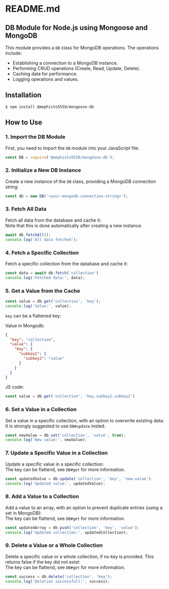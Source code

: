 # README.md

## DB Module for Node.js using Mongoose and MongoDB

This module provides a `DB` class for MongoDB operations. The operations include:

- Establishing a connection to a MongoDB instance.
- Performing CRUD operations (Create, Read, Update, Delete).
- Caching data for performance.
- Logging operations and values.

## Installation
```
$ npm install @mephisto5558/mongoose-db
```

## How to Use

### 1. Import the DB Module
First, you need to import the `DB` module into your JavaScript file:

```js
const DB = require('@mephisto5558/mongoose-db');
```

### 2. Initialize a New DB Instance
Create a new instance of the `DB` class, providing a MongoDB connection string:

```js
const db = new DB('<your-mongodb-connection-string>');
```

### 3. Fetch All Data
Fetch all data from the database and cache it:<br>
Note that this is done automatically after creating a new instance.

```js
await db.fetchAll();
console.log('All data fetched');
```

### 4. Fetch a Specific Collection
Fetch a specific collection from the database and cache it:

```js
const data = await db.fetch('collection')
console.log('Fetched data:', data);
```

### 5. Get a Value from the Cache
```js
const value = db.get('collection', 'key');
console.log('Value:', value);
```

`key` can be a flattened key:

Value in Mongodb:
```json
{
  "key": "collection",
  "value": {
    "key": {
      "subkey1": {
        "subkey2": "value"
      }
    }
  }
}
```
JS code:
```js
const value = db.get('collection', 'key.subkey1.subkey2')
```

### 6. Set a Value in a Collection
Set a value in a specific collection, with an option to overwrite existing data:<br>
It is strongly suggested to use `DB#update` insted.

```js
const newValue = db.set('collection', 'value', true);
console.log('New value:', newValue);
```

### 7. Update a Specific Value in a Collection
Update a specific value in a specific collection:<br>
The key can be flattend, see `DB#get` for more information.

```js
const updatedValue = db.update('collection', 'key', 'new-value').
console.log('Updated value:', updatedValue);
```

### 8. Add a Value to a Collection
Add a value to an array, with an option to prevent duplicate entries (using a set in MongoDB):<br>
The key can be flattend, see `DB#get` for more information.

```js
const updatedArray = db.push('collection', 'key', 'value');
console.log('Updated collection:', updatedCollection);
```

### 9. Delete a Value or a Whole Collection
Delete a specific value or a whole collection, if no key is provided. This returns false if the key did not exist:<br>
The key can be flattend, see `DB#get` for more information.

```js
const success = db.delete('collection', 'key');
console.log('Deletion successfull:', success);
```